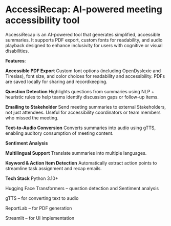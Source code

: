 # AccessiRecap: AI-powered meeting accessibility tool
AccessiRecap is an AI-powered tool that generates simplified, accessible summaries. It supports PDF export, custom fonts for readability, and audio playback designed to enhance inclusivity for users with cognitive or visual disabilities.

**Features**:

 **Accessible PDF Export**
Custom font options (including OpenDyslexic and Tiresias), font size, and color choices for readability and accessibility. PDFs are saved locally for sharing and recordkeeping.

 **Question Detection**
Highlights questions from summaries using NLP + heuristic rules to help teams identify discussion gaps or follow-up items.

**Emailing to Stakeholder**
Send meeting summaries to external Stakeholders, not just attendees. Useful for accessibility coordinators or team members who missed the meeting.

 **Text-to-Audio Conversion**
Converts summaries into audio using gTTS, enabling auditory consumption of meeting content.

**Sentiment Analysis**

 **Multilingual Support**
Translate summaries into multiple languages.

**Keyword & Action Item Detection** 
Automatically extract action points to streamline task assignment and recap emails.


**Tech Stack**
Python 3.10+

Hugging Face Transformers – question detection and Sentiment analysis

gTTS – for converting text to audio

ReportLab – for PDF generation

Streamlit – for UI implementation

